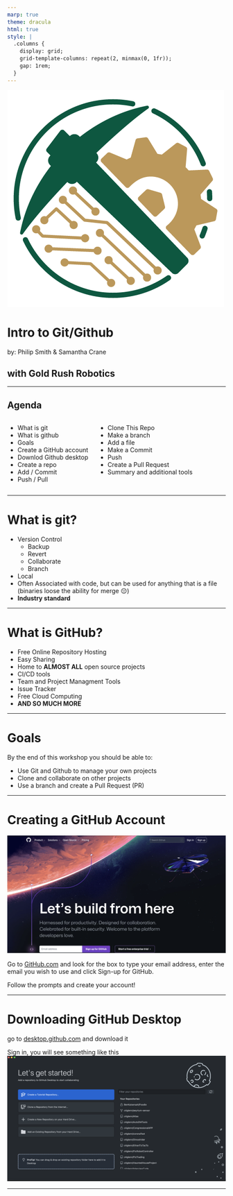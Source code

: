 ```yaml
---
marp: true
theme: dracula
html: true
style: |
  .columns {
    display: grid;
    grid-template-columns: repeat(2, minmax(0, 1fr));
    gap: 1rem;
  }
---
```

![bg right width 100%](img/Logo_MainGreenBorder.png)
# Intro to Git/Github
by: Philip Smith & Samantha Crane

## <!--fit-->with Gold Rush Robotics

---
## Agenda
<div class="columns"><div>

- What is git
- What is github
- Goals
- Create a GitHub account
- Downlod Github desktop
- Create a repo
- Add / Commit
- Push / Pull
</div><div>

- Clone This Repo
- Make a branch 
- Add a file
- Make a Commit
- Push
- Create a Pull Request
- Summary and additional tools
</div></div>

---

# What is git?

* Version Control
    - Backup
    - Revert
    - Collaborate
    - Branch
* Local
* Often Associated with code, but can be used for anything that is a file (binaries loose the ability for merge 😔)
* **Industry standard**

---

# What is GitHub?

* Free Online Repository Hosting
* Easy Sharing
* Home to **ALMOST ALL** open source projects
* CI/CD tools
* Team and Project Managment Tools
* Issue Tracker
* Free Cloud Computing
* **AND SO MUCH MORE**

---

# Goals

By the end of this workshop you should be able to:

* Use Git and Github to manage your own projects
* Clone and collaborate on other projects
* Use a branch and create a Pull Request (PR)

---

# Creating a GitHub Account

![bg left width 100%](img/Screen%20Shot%202023-02-18%20at%2012.13.57%20AM.png)

Go to [GitHub.com](https://github.com) and look for the box to type your email address, enter the email you wish to use and click Sign-up for GitHub.

Follow the prompts and create your account! 

---

# Downloading GitHub Desktop

go to [desktop.github.com](https://desktop.github.com) and download it

Sign in, you will see something like this
![bg right width 100%](img/Screen%20Shot%202023-02-18%20at%201.10.53%20AM.png)

---

